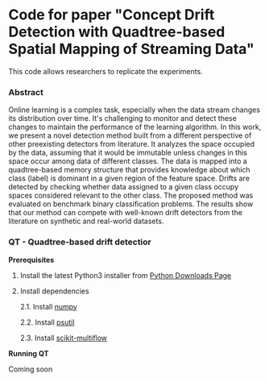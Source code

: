 # Code for paper "Concept Drift Detection with Quadtree-based Spatial Mapping of Streaming Data"
 This code allows researchers to replicate the experiments.
 
 
### Abstract
  Online learning is a complex task, especially when the data stream changes its distribution over time. It's challenging to monitor and detect these changes to maintain the performance of the learning algorithm. In this work, we present a novel detection method built from a different perspective of other preexisting detectors from literature. It analyzes the space occupied by the data, assuming that it would be immutable unless changes in this space occur among data of different classes. The data is mapped into a quadtree-based memory structure that provides knowledge about which class (label) is dominant in a given region of the feature space. Drifts are detected by checking whether data assigned to a given class occupy spaces considered relevant to the other class. The proposed method was evaluated on benchmark binary classification problems. The results show that our method can compete with well-known drift detectors from the literature on synthetic and real-world datasets.
  
  
###  QT - Quadtree-based drift detectior

**Prerequisites**

1. Install the latest Python3 installer from [Python Downloads Page](https://www.python.org/downloads/)

2. Install dependencies

	2.1. Install [numpy](https://numpy.org/install/)

	2.2. Install [psutil](https://pypi.org/project/psutil/)

	2.3. Install [scikit-multiflow](https://scikit-multiflow.readthedocs.io/en/stable/installation.html)
    
  
**Running QT**

Coming soon
   
